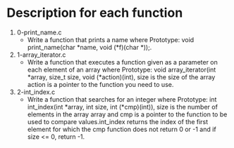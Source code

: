 # Description for each function
1. 0-print_name.c
   * Write a function that prints a name where Prototype: void print_name(char *name, void (*f)(char *));.
2. 1-array_iterator.c
   * Write a function that executes a function given as a parameter on each element of an array where Prototype: void array_iterator(int *array, size_t size, void (*action)(int), size is the size of the array action is a pointer to the function you need to use.
3. 2-int_index.c
   * Write a function that searches for an integer where Prototype: int int_index(int *array, int size, int (*cmp)(int)), size is the number of elements in the array array and cmp is a pointer to the function to be used to compare values.int_index returns the index of the first element for which the cmp function does not return 0 or -1 and if size <= 0, return -1.
 
